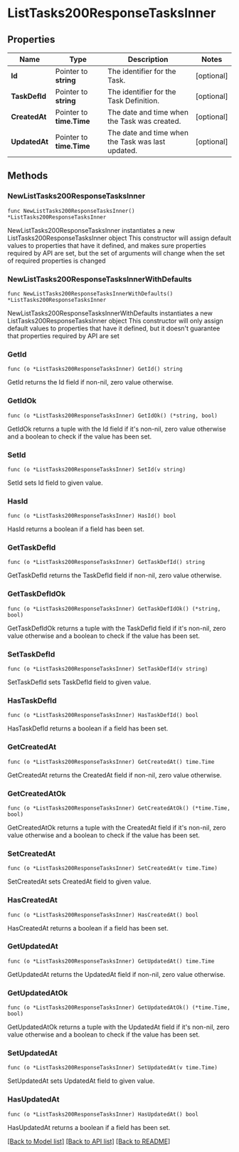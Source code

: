 # ListTasks200ResponseTasksInner

## Properties

Name | Type | Description | Notes
------------ | ------------- | ------------- | -------------
**Id** | Pointer to **string** | The identifier for the Task. | [optional] 
**TaskDefId** | Pointer to **string** | The identifier for the Task Definition. | [optional] 
**CreatedAt** | Pointer to **time.Time** | The date and time when the Task was created. | [optional] 
**UpdatedAt** | Pointer to **time.Time** | The date and time when the Task was last updated. | [optional] 

## Methods

### NewListTasks200ResponseTasksInner

`func NewListTasks200ResponseTasksInner() *ListTasks200ResponseTasksInner`

NewListTasks200ResponseTasksInner instantiates a new ListTasks200ResponseTasksInner object
This constructor will assign default values to properties that have it defined,
and makes sure properties required by API are set, but the set of arguments
will change when the set of required properties is changed

### NewListTasks200ResponseTasksInnerWithDefaults

`func NewListTasks200ResponseTasksInnerWithDefaults() *ListTasks200ResponseTasksInner`

NewListTasks200ResponseTasksInnerWithDefaults instantiates a new ListTasks200ResponseTasksInner object
This constructor will only assign default values to properties that have it defined,
but it doesn't guarantee that properties required by API are set

### GetId

`func (o *ListTasks200ResponseTasksInner) GetId() string`

GetId returns the Id field if non-nil, zero value otherwise.

### GetIdOk

`func (o *ListTasks200ResponseTasksInner) GetIdOk() (*string, bool)`

GetIdOk returns a tuple with the Id field if it's non-nil, zero value otherwise
and a boolean to check if the value has been set.

### SetId

`func (o *ListTasks200ResponseTasksInner) SetId(v string)`

SetId sets Id field to given value.

### HasId

`func (o *ListTasks200ResponseTasksInner) HasId() bool`

HasId returns a boolean if a field has been set.

### GetTaskDefId

`func (o *ListTasks200ResponseTasksInner) GetTaskDefId() string`

GetTaskDefId returns the TaskDefId field if non-nil, zero value otherwise.

### GetTaskDefIdOk

`func (o *ListTasks200ResponseTasksInner) GetTaskDefIdOk() (*string, bool)`

GetTaskDefIdOk returns a tuple with the TaskDefId field if it's non-nil, zero value otherwise
and a boolean to check if the value has been set.

### SetTaskDefId

`func (o *ListTasks200ResponseTasksInner) SetTaskDefId(v string)`

SetTaskDefId sets TaskDefId field to given value.

### HasTaskDefId

`func (o *ListTasks200ResponseTasksInner) HasTaskDefId() bool`

HasTaskDefId returns a boolean if a field has been set.

### GetCreatedAt

`func (o *ListTasks200ResponseTasksInner) GetCreatedAt() time.Time`

GetCreatedAt returns the CreatedAt field if non-nil, zero value otherwise.

### GetCreatedAtOk

`func (o *ListTasks200ResponseTasksInner) GetCreatedAtOk() (*time.Time, bool)`

GetCreatedAtOk returns a tuple with the CreatedAt field if it's non-nil, zero value otherwise
and a boolean to check if the value has been set.

### SetCreatedAt

`func (o *ListTasks200ResponseTasksInner) SetCreatedAt(v time.Time)`

SetCreatedAt sets CreatedAt field to given value.

### HasCreatedAt

`func (o *ListTasks200ResponseTasksInner) HasCreatedAt() bool`

HasCreatedAt returns a boolean if a field has been set.

### GetUpdatedAt

`func (o *ListTasks200ResponseTasksInner) GetUpdatedAt() time.Time`

GetUpdatedAt returns the UpdatedAt field if non-nil, zero value otherwise.

### GetUpdatedAtOk

`func (o *ListTasks200ResponseTasksInner) GetUpdatedAtOk() (*time.Time, bool)`

GetUpdatedAtOk returns a tuple with the UpdatedAt field if it's non-nil, zero value otherwise
and a boolean to check if the value has been set.

### SetUpdatedAt

`func (o *ListTasks200ResponseTasksInner) SetUpdatedAt(v time.Time)`

SetUpdatedAt sets UpdatedAt field to given value.

### HasUpdatedAt

`func (o *ListTasks200ResponseTasksInner) HasUpdatedAt() bool`

HasUpdatedAt returns a boolean if a field has been set.


[[Back to Model list]](../README.md#documentation-for-models) [[Back to API list]](../README.md#documentation-for-api-endpoints) [[Back to README]](../README.md)


